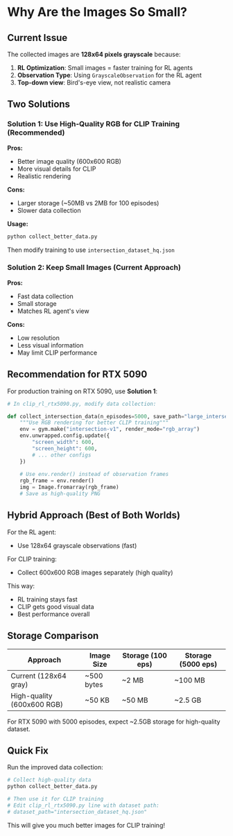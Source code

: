 # Why Are the Images So Small?

## Current Issue

The collected images are **128x64 pixels grayscale** because:

1. **RL Optimization**: Small images = faster training for RL agents
2. **Observation Type**: Using `GrayscaleObservation` for the RL agent
3. **Top-down view**: Bird's-eye view, not realistic camera

## Two Solutions

### Solution 1: Use High-Quality RGB for CLIP Training (Recommended)

**Pros:**
- Better image quality (600x600 RGB)
- More visual details for CLIP
- Realistic rendering

**Cons:**
- Larger storage (~50MB vs 2MB for 100 episodes)
- Slower data collection

**Usage:**
```bash
python collect_better_data.py
```

Then modify training to use `intersection_dataset_hq.json`

### Solution 2: Keep Small Images (Current Approach)

**Pros:**
- Fast data collection
- Small storage
- Matches RL agent's view

**Cons:**
- Low resolution
- Less visual information
- May limit CLIP performance

## Recommendation for RTX 5090

For production training on RTX 5090, use **Solution 1**:

```python
# In clip_rl_rtx5090.py, modify data collection:

def collect_intersection_data(n_episodes=5000, save_path="large_intersection_dataset.json"):
    """Use RGB rendering for better CLIP training"""
    env = gym.make("intersection-v1", render_mode="rgb_array")
    env.unwrapped.config.update({
        "screen_width": 600,
        "screen_height": 600,
        # ... other configs
    })
    
    # Use env.render() instead of observation frames
    rgb_frame = env.render()
    img = Image.fromarray(rgb_frame)
    # Save as high-quality PNG
```

## Hybrid Approach (Best of Both Worlds)

For the RL agent:
- Use 128x64 grayscale observations (fast)

For CLIP training:
- Collect 600x600 RGB images separately (high quality)

This way:
- RL training stays fast
- CLIP gets good visual data
- Best performance overall

## Storage Comparison

| Approach | Image Size | Storage (100 eps) | Storage (5000 eps) |
|----------|-----------|-------------------|-------------------|
| Current (128x64 gray) | ~500 bytes | ~2 MB | ~100 MB |
| High-quality (600x600 RGB) | ~50 KB | ~50 MB | ~2.5 GB |

For RTX 5090 with 5000 episodes, expect ~2.5GB storage for high-quality dataset.

## Quick Fix

Run the improved data collection:

```bash
# Collect high-quality data
python collect_better_data.py

# Then use it for CLIP training
# Edit clip_rl_rtx5090.py line with dataset path:
# dataset_path="intersection_dataset_hq.json"
```

This will give you much better images for CLIP training!
